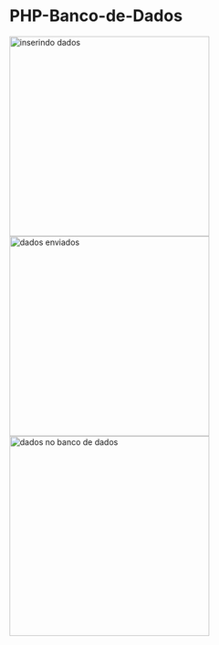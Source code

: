 # PHP-Banco-de-Dados

<div class="box">
<img src="" alt="inserindo dados" height="350px">
<img src="" alt="dados enviados" height="350px">
<img src="" alt="dados no banco de dados" height="350px">
</div>
